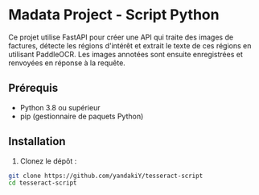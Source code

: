 # Madata Project - Script Python

Ce projet utilise FastAPI pour créer une API qui traite des images de factures, détecte les régions d'intérêt et extrait le texte de ces régions en utilisant PaddleOCR. Les images annotées sont ensuite enregistrées et renvoyées en réponse à la requête.

## Prérequis

- Python 3.8 ou supérieur
- pip (gestionnaire de paquets Python)

## Installation

1. Clonez le dépôt :

```bash
git clone https://github.com/yandakiY/tesseract-script
cd tesseract-script